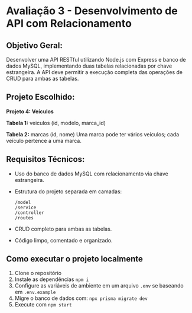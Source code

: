 # Avaliação 3 - Desenvolvimento de API com Relacionamento

## Objetivo Geral:

Desenvolver uma API RESTful utilizando Node.js com Express e banco de dados
MySQL, implementando duas tabelas relacionadas por chave estrangeira. A API deve
permitir a execução completa das operações de CRUD para ambas as tabelas.

## Projeto Escolhido:

**Projeto 4: Veículos**

**Tabela 1:** veiculos (id, modelo, marca_id)

**Tabela 2:** marcas (id, nome)
Uma marca pode ter vários veículos; cada veículo pertence a uma marca.

## Requisitos Técnicos:

- Uso do banco de dados MySQL com relacionamento via chave estrangeira.
- Estrutura do projeto separada em camadas:

  ```
  /model
  /service
  /controller
  /routes
  ```

- CRUD completo para ambas as tabelas.
- Código limpo, comentado e organizado.

## Como executar o projeto localmente

1. Clone o repositório
2. Instale as dependências `npm i`
3. Configure as variáveis de ambiente em um arquivo `.env` se baseando em `.env.example`
4. Migre o banco de dados com: `npx prisma migrate dev`
5. Execute com `npm start`